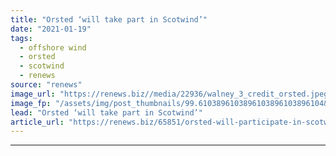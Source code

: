 ```yaml
---
title: "Orsted ‘will take part in Scotwind’"
date: "2021-01-19"
tags: 
  - offshore wind
  - orsted
  - scotwind
  - renews
source: "renews"
image_url: "https://renews.biz//media/22936/walney_3_credit_orsted.jpeg?mode=crop&width=770&heightratio=0.6103896103896103896103896104&slimmage=true"
image_fp: "/assets/img/post_thumbnails/99.6103896103896103896103896104&slimmage=true"
lead: "Orsted ‘will take part in Scotwind’"
article_url: "https://renews.biz/65851/orsted-will-participate-in-scotwind/"
---
```


---
